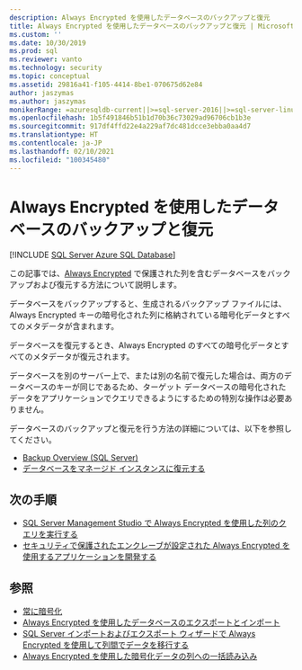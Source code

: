 ```yaml
---
description: Always Encrypted を使用したデータベースのバックアップと復元
title: Always Encrypted を使用したデータベースのバックアップと復元 | Microsoft Docs
ms.custom: ''
ms.date: 10/30/2019
ms.prod: sql
ms.reviewer: vanto
ms.technology: security
ms.topic: conceptual
ms.assetid: 29816a41-f105-4414-8be1-070675d62e84
author: jaszymas
ms.author: jaszymas
monikerRange: =azuresqldb-current||>=sql-server-2016||>=sql-server-linux-2017||=azuresqldb-mi-current
ms.openlocfilehash: 1b5f491846b51b1d70b36c73029ad96706cb1b3e
ms.sourcegitcommit: 917df4ffd22e4a229af7dc481dcce3ebba0aa4d7
ms.translationtype: HT
ms.contentlocale: ja-JP
ms.lasthandoff: 02/10/2021
ms.locfileid: "100345480"
---
```

# <a name="backup-and-restore-databases-using-always-encrypted"></a>Always Encrypted を使用したデータベースのバックアップと復元 
[!INCLUDE [SQL Server Azure SQL Database](../../../includes/applies-to-version/sql-asdb.md)]

この記事では、[Always Encrypted](../../../relational-databases/security/encryption/always-encrypted-database-engine.md) で保護された列を含むデータベースをバックアップおよび復元する方法について説明します。

データベースをバックアップすると、生成されるバックアップ ファイルには、Always Encrypted キーの暗号化された列に格納されている暗号化データとすべてのメタデータが含まれます。

データベースを復元するとき、Always Encrypted のすべての暗号化データとすべてのメタデータが復元されます。 

データベースを別のサーバー上で、または別の名前で復元した場合は、両方のデータベースのキーが同じであるため、ターゲット データベースの暗号化されたデータをアプリケーションでクエリできるようにするための特別な操作は必要ありません。

データベースのバックアップと復元を行う方法の詳細については、以下を参照してください。
- [Backup Overview (SQL Server)](../../backup-restore/backup-overview-sql-server.md)
- [データベースをマネージド インスタンスに復元する](/azure/sql-database/sql-database-managed-instance-get-started-restore)

## <a name="next-steps"></a>次の手順
- [SQL Server Management Studio で Always Encrypted を使用した列のクエリを実行する](always-encrypted-query-columns-ssms.md)
- [セキュリティで保護されたエンクレーブが設定された Always Encrypted を使用するアプリケーションを開発する](always-encrypted-enclaves-client-development.md) 

## <a name="see-also"></a>参照
- [常に暗号化](../../../relational-databases/security/encryption/always-encrypted-database-engine.md)
- [Always Encrypted を使用したデータベースのエクスポートとインポート](always-encrypted-migrate-using-bacpac.md)
- [SQL Server インポートおよびエクスポート ウィザードで Always Encrypted を使用して列間でデータを移行する](always-encrypted-migrate-using-import-export-wizard.md)
- [Always Encrypted を使用した暗号化データの列への一括読み込み](migrate-sensitive-data-protected-by-always-encrypted.md)